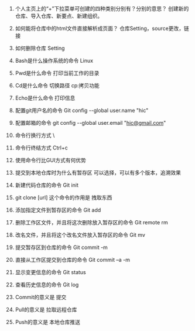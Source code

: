 1.	个人主页上的“+”下拉菜单可创建的四种类别分别有？分别的意思？
创建新的仓库、导入仓库、新要点、新建组织。
2.	如何能将仓库中的html文件直接解析成页面？
仓库Setting，source更改，链接
3.	如何删除仓库
Setting
4.	Bash是什么操作系统的命令
Linux
5.	Pwd是什么命令
打印当前工作的目录
6.	Cd是什么命令
切换路径   cp:拷贝功能
7.	Echo是什么命令
打印信息
8.	配置git用户名的命令
Git config --global user.name "hic" 
9.	配置邮箱的命令
git config --global user.email "hic@gmail.com"
10.	命令行换行方式
\
11.	命令行终结方式
Ctrl+c
12.	使用命令行比GUI方式有何优势

13.	提交到本地仓库时为什么有暂存区
可以选择，可以有多个版本，追溯效果
14.	新建代码仓库的命令
Git init
15.	git clone [url] 这个命令的作用是
拽取东西
16.	添加指定文件到暂存区的命令
Git  add
17.	删除工作区文件，并且将这次删除放入暂存区的命令
Git  remote  rm
18.	改名文件，并且将这个改名文件放入暂存区的命令
Git mv
19.	提交暂存区到仓库的命令
Git commit -m
20.	直接从工作区提交到仓库的命令
Git  commit –a -m
21.	显示变更信息的命令
Git  status
22.	查看历史信息的命令
Git log
23.	Commit的意义是
提交
24.	Pull的意义是
拉取远程仓库
25.	Push的意义是
本地仓库推送

